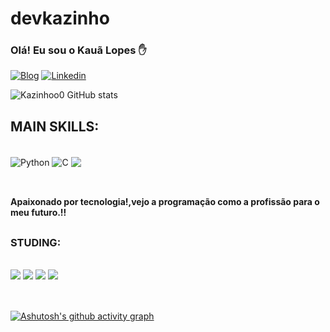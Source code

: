 
<!--
**Kazinhoo0/Kazinhoo0** is a ✨ _special_ ✨ repository because its `README.md` (this file) appears on your GitHub profile.

Here are some ideas to get you started:

- 🔭 I’m currently working on ...
- 🌱 I’m currently learning ...
- 👯 I’m looking to collaborate on ...
- 🤔 I’m looking for help with ...
- 💬 Ask me about ...
- 📫 How to reach me: ...
- 😄 Pronouns: ...
- ⚡ Fun fact: ...
-->

# devkazinho

### Olá! Eu sou o Kauã Lopes ✋


[![Blog](https://img.shields.io/badge/Instagram-E4405F?style=for-the-badge&logo=instagram&logoColor=white)](https://www.instagram.com/kazinh_o/)
[![Linkedin](https://img.shields.io/badge/LinkedIn-0077B5?style=for-the-badge&logo=linkedin&logoColor=white)](https://www.linkedin.com/in/kauã-lopes-monteiro-330048214/)

![Kazinhoo0 GitHub stats](https://github-readme-stats.vercel.app/api?username=Kazinhoo0&show_icons=true&theme=dark)

## MAIN SKILLS:

<div style="display: inline_block"><br/>
<img align="center" alt="Python" src="https://img.shields.io/badge/Python-14354C?style=for-the-badge&logo=python&logoColor=white"/>
<img align="center" alt="C" src="https://img.shields.io/badge/C-00599C?style=for-the-badge&logo=c&logoColor=white"/>
<img align="center" src= "https://img.shields.io/badge/MySQL-00000F?style=for-the-badge&logo=mysql&logoColor=whit"/>


            
          
</div><br>


##


#### Apaixonado por tecnologia!,vejo a programação como a profissão para o meu futuro.!!

##

### STUDING:
<div style="display: inline_block"><br/>
<img src ="https://img.shields.io/badge/Node.js-43853D?style=for-the-badge&logo=node.js&logoColor=white"/>
<img src ="https://img.shields.io/badge/Django-092E20?style=for-the-badge&logo=django&logoColor=white"/>
<img src ="https://img.shields.io/badge/Flask-000000?style=for-the-badge&logo=flask&logoColor=white"/>
<img src ="https://img.shields.io/badge/MongoDB-4EA94B?style=for-the-badge&logo=mongodb&logoColor=white"/>
</div><br>

##


[![Ashutosh's github activity graph](https://github-readme-activity-graph.vercel.app/graph?username=Kazinhoo0&bg_color=2f3b74&color=ffffff&line=fafafa&point=402b2b&area=true&hide_border=true)](https://github.com/ashutosh00710/github-readme-activity-graph)

